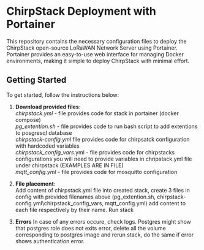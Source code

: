 # ChirpStack Deployment with Portainer

This repository contains the necessary configuration files to deploy the ChirpStack open-source LoRaWAN Network Server using Portainer. Portainer provides an easy-to-use web interface for managing Docker environments, making it simple to deploy ChirpStack with minimal effort.

## Getting Started

To get started, follow the instructions below:

1. **Download provided files**: <br>
*chirpstack.yml* - file provides code for stack in portainer (docker compose) <br>
*pg_extention.sh* - file provides code to run bash script to add extentions to posgresql database   <br>
*chirpstack-config.yml* file provides code for chirpsatck configuration with hardcoded variables<br>
*chirpstack_config_vars*.yml - file provides code for chirpstacks configurations you will need to provide variables in chripstack.yml file under chirpstack (EXAMPLES ARE IN FILE)<br>
*mqtt_config.yml* - file provides code for mosquitto configuration<br>

2. **File placement**: <br>
Add content of chirpstack.yml file into created stack, create 3 files in config with provided filenames above (pg_extention.sh, chirpstack-config.yml\chirpstack_config_vars, mqtt_config.yml) add content to each file respectively by their name.
Run stack

3. **Errors**
   In case of any errors occure, check logs.
   Postgres might show that postgres role does not exits error, delete all the volume corresponding to postgres image and rerun stack, do the same if error shows authentication error.
